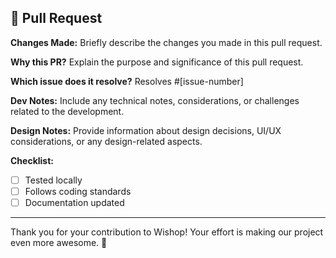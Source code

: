 ## 🚀 Pull Request

**Changes Made:**
Briefly describe the changes you made in this pull request.

**Why this PR?**
Explain the purpose and significance of this pull request.

**Which issue does it resolve?**
Resolves #[issue-number]

**Dev Notes:**
Include any technical notes, considerations, or challenges related to the development.

**Design Notes:**
Provide information about design decisions, UI/UX considerations, or any design-related aspects.

**Checklist:**

- [ ] Tested locally
- [ ] Follows coding standards
- [ ] Documentation updated

---

Thank you for your contribution to Wishop! Your effort is making our project even more awesome. 🌟

